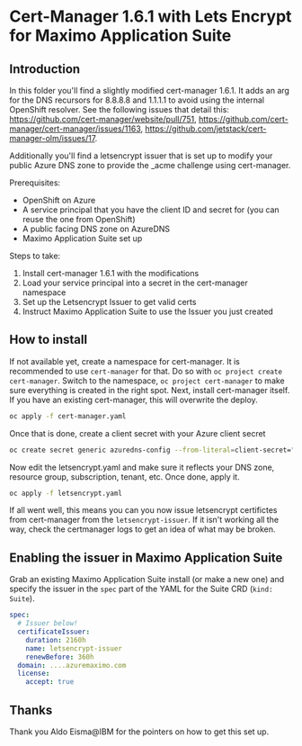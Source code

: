 # Cert-Manager 1.6.1 with Lets Encrypt for Maximo Application Suite

## Introduction

In this folder you'll find a slightly modified cert-manager 1.6.1. It adds an arg for the DNS recursors for 8.8.8.8 and 1.1.1.1 to avoid using the internal OpenShift resolver. See the following issues that detail this: <https://github.com/cert-manager/website/pull/751>, <https://github.com/cert-manager/cert-manager/issues/1163>, <https://github.com/jetstack/cert-manager-olm/issues/17>.

Additionally you'll find a letsencrypt issuer that is set up to modify your public Azure DNS zone to provide the _acme challenge using cert-manager.

Prerequisites:

* OpenShift on Azure
* A service principal that you have the client ID and secret for (you can reuse the one from OpenShift)
* A public facing DNS zone on AzureDNS
* Maximo Application Suite set up

Steps to take:

<!-- TODO: See if we can reference the service principal in the openshift namespaces -->
1. Install cert-manager 1.6.1 with the modifications
1. Load your service principal into a secret in the cert-manager namespace
1. Set up the Letsencrypt Issuer to get valid certs
1. Instruct Maximo Application Suite to use the Issuer you just created

## How to install

If not available yet, create a namespace for cert-manager. It is recommended to use `cert-manager` for that. Do so with `oc project create cert-manager`. Switch to the namespace, `oc project cert-manager` to make sure everything is created in the right spot. Next, install cert-manager itself. If you have an existing cert-manager, this will overwrite the deploy.

```bash
oc apply -f cert-manager.yaml
```

Once that is done, create a client secret with your Azure client secret

```bash
oc create secret generic azuredns-config --from-literal=client-secret="<ClientIdSecret>"
```

Now edit the letsencrypt.yaml and make sure it reflects your DNS zone, resource group, subscription, tenant, etc. Once done, apply it.

```bash
oc apply -f letsencrypt.yaml
```

If all went well, this means you can you now issue letsencrypt certifictes from cert-manager from the `letsencrypt-issuer`. If it isn't working all the way, check the certmanager logs to get an idea of what may be broken.

## Enabling the issuer in Maximo Application Suite

Grab an existing Maximo Application Suite install (or make a new one) and specify the issuer in the `spec` part of the YAML for the Suite CRD (`kind: Suite`).

```yml
spec:
  # Issuer below!
  certificateIssuer:
    duration: 2160h
    name: letsencrypt-issuer
    renewBefore: 360h
  domain: ....azuremaximo.com
  license:
    accept: true
```

## Thanks

Thank you Aldo Eisma@IBM for the pointers on how to get this set up.
